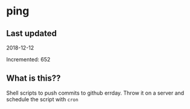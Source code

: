# ping

## Last updated
2018-12-12

Incremented: 652

## What is this??
Shell scripts to push commits to github errday. Throw it on a server and schedule the script with `cron`
